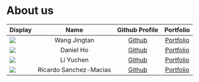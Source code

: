 # About us

Display | Name | Github Profile | Portfolio 
--------|:----:|:--------------:|:---------:
![](https://via.placeholder.com/100.png?text=Photo) | Wang Jingtan | [Github](https://github.com/JTWang2000) | [Portfolio](team/JTWang2000.md)
![](https://www.wework.com/ideas/wp-content/uploads/sites/4/2015/11/cookie-monster1-1120x630.jpg) | Daniel Ho | [Github](https://github.com/Bencotti) | [Portfolio](team/bencotti.md)
![](https://github.com/yuchenlichuck/yuchenlichuck.github.io/blob/master/images/YuchenLi.jpg) | Li Yuchen | [Github](https://github.com/yuchenlichuck) | [Portfolio](team/yuchenlichuck.md)
![](https://cdn2.iconfinder.com/data/icons/cute-pug-dog-emoticon/512/Pug_Emoji_happy-512.png) | Ricardo Sanchez-Macias | [Github](https://github.com/rsanchez-macias) | [Portfolio](team/rsanchez-macias.md)
